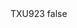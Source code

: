 <?xml version="1.0" encoding="UTF-8"?>
<CustomMetadata xmlns="http://soap.sforce.com/2006/04/metadata">
    <label>TXU923</label>
    <protected>false</protected>
</CustomMetadata>
